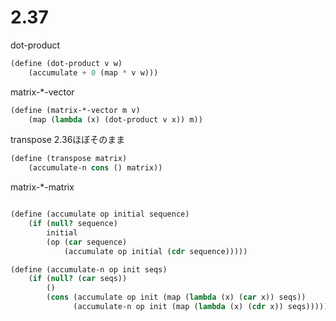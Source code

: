 # 2.37

dot-product

```scheme
(define (dot-product v w)
    (accumulate + 0 (map * v w)))
```

matrix-*-vector

```scheme
(define (matrix-*-vector m v)
    (map (lambda (x) (dot-product v x)) m))
```

transpose 2.36ほぼそのまま

```scheme
(define (transpose matrix)
    (accumulate-n cons () matrix))
```

matrix-*-matrix

```scheme
```

```scheme
(define (accumulate op initial sequence)
    (if (null? sequence)
        initial
        (op (car sequence)
            (accumulate op initial (cdr sequence)))))
```

```scheme
(define (accumulate-n op init seqs)
    (if (null? (car seqs))
        ()
        (cons (accumulate op init (map (lambda (x) (car x)) seqs))
              (accumulate-n op init (map (lambda (x) (cdr x)) seqs)))))
```
